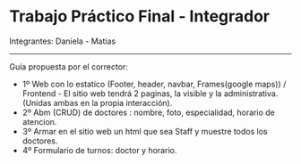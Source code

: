 # Trabajo Práctico Final - Integrador

<!-- Front Matter -->
Integrantes: Daniela - Matias

---

<!-- Body -->
Guía propuesta por el corrector:
- 1º Web con lo estatico (Footer, header, navbar, Frames(google maps)) / Frontend - El sitio web tendrá 2 paginas, la visible y la administrativa.  (Unidas ambas en la propia interacción).
- 2º Abm (CRUD) de doctores : nombre, foto, especialidad, horario de atencion.
- 3º Armar en el sitio web un html que sea Staff y muestre todos los doctores.
- 4º Formulario de turnos: doctor y horario.
